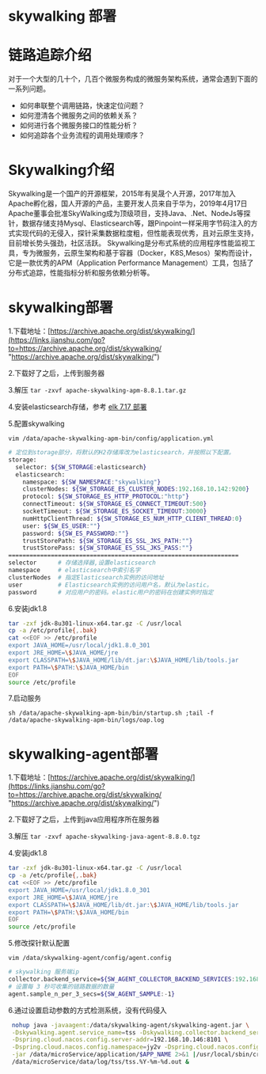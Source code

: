 # skywalking 部署

# 链路追踪介绍

对于一个大型的几十个，几百个微服务构成的微服务架构系统，通常会遇到下面的一系列问题。

- 如何串联整个调用链路，快速定位问题？
- 如何澄清各个微服务之间的依赖关系？
- 如何进行各个微服务接口的性能分析？
- 如何追踪各个业务流程的调用处理顺序？

# Skywalking介绍

Skywalking是一个国产的开源框架，2015年有吴晟个人开源，2017年加入Apache孵化器，国人开源的产品，主要开发人员来自于华为，2019年4月17日Apache董事会批准SkyWalking成为顶级项目，支持Java、.Net、NodeJs等探针，数据存储支持Mysql、Elasticsearch等，跟Pinpoint一样采用字节码注入的方式实现代码的无侵入，探针采集数据粒度粗，但性能表现优秀，且对云原生支持，目前增长势头强劲，社区活跃。
Skywalking是分布式系统的应用程序性能监视工具，专为微服务，云原生架构和基于容器（Docker，K8S,Mesos）架构而设计，它是一款优秀的APM（Application Performance Management）工具，包括了分布式追踪，性能指标分析和服务依赖分析等。

# skywalking部署

1.下载地址：[https://archive.apache.org/dist/skywalking/](https://links.jianshu.com/go?to=https://archive.apache.org/dist/skywalking/ "https://archive.apache.org/dist/skywalking/")

2.下载好了之后，上传到服务器

3.解压 `tar -zxvf apache-skywalking-apm-8.8.1.tar.gz`

4.安装elasticsearch存储，参考 [elk 7.17 部署](../ELK/elk%207.17%20部署.md)

5.配置skywalking

`vim /data/apache-skywalking-apm-bin/config/application.yml ​`

```bash
# 定位到storage部分，将默认的H2存储库改为elasticsearch，并按照以下配置。
storage:
  selector: ${SW_STORAGE:elasticsearch}
  elasticsearch:
    namespace: ${SW_NAMESPACE:"skywalking"}
    clusterNodes: ${SW_STORAGE_ES_CLUSTER_NODES:192.168.10.142:9200}
    protocol: ${SW_STORAGE_ES_HTTP_PROTOCOL:"http"}
    connectTimeout: ${SW_STORAGE_ES_CONNECT_TIMEOUT:500}
    socketTimeout: ${SW_STORAGE_ES_SOCKET_TIMEOUT:30000}
    numHttpClientThread: ${SW_STORAGE_ES_NUM_HTTP_CLIENT_THREAD:0}
    user: ${SW_ES_USER:""}
    password: ${SW_ES_PASSWORD:""}
    trustStorePath: ${SW_STORAGE_ES_SSL_JKS_PATH:""}
    trustStorePass: ${SW_STORAGE_ES_SSL_JKS_PASS:""}
=================================================================
selector      # 存储选择器,设置elasticsearch
namespace     # elasticsearch中索引名字
clusterNodes  # 指定Elasticsearch实例的访问地址
user          # Elasticsearch实例的访问用户名，默认为elastic。
password      # 对应用户的密码。elastic用户的密码在创建实例时指定
```

6.安装jdk1.8

```bash
tar -zxf jdk-8u301-linux-x64.tar.gz -C /usr/local
cp -a /etc/profile{,.bak}
cat <<EOF >> /etc/profile 
export JAVA_HOME=/usr/local/jdk1.8.0_301
export JRE_HOME=\$JAVA_HOME/jre
export CLASSPATH=\$JAVA_HOME/lib/dt.jar:\$JAVA_HOME/lib/tools.jar
export PATH=\$PATH:\$JAVA_HOME/bin
EOF
source /etc/profile
```

7.启动服务

`sh /data/apache-skywalking-apm-bin/bin/startup.sh ;tail -f /data/apache-skywalking-apm-bin/logs/oap.log`

# skywalking-agent部署

1.下载地址：[https://archive.apache.org/dist/skywalking/](https://links.jianshu.com/go?to=https://archive.apache.org/dist/skywalking/ "https://archive.apache.org/dist/skywalking/")

2.下载好了之后，上传到java应用程序所在服务器

3.解压 `tar -zxvf apache-skywalking-java-agent-8.8.0.tgz`

4.安装jdk1.8

```bash
tar -zxf jdk-8u301-linux-x64.tar.gz -C /usr/local
cp -a /etc/profile{,.bak}
cat <<EOF >> /etc/profile 
export JAVA_HOME=/usr/local/jdk1.8.0_301
export JRE_HOME=\$JAVA_HOME/jre
export CLASSPATH=\$JAVA_HOME/lib/dt.jar:\$JAVA_HOME/lib/tools.jar
export PATH=\$PATH:\$JAVA_HOME/bin
EOF
source /etc/profile
```

5.修改探针默认配置&#x20;

`vim /data/skywalking-agent/config/agent.config`

```bash
# skywalking 服务端ip
collector.backend_service=${SW_AGENT_COLLECTOR_BACKEND_SERVICES:192.168.10.142:11800}
# 设置每 3 秒可收集的链路数据的数量
agent.sample_n_per_3_secs=${SW_AGENT_SAMPLE:-1}
```

6.通过设置启动参数的方式检测系统，没有代码侵入

```bash
 nohup java -javaagent:/data/skywalking-agent/skywalking-agent.jar \
 -Dskywalking.agent.service_name=tss -Dskywalking.collector.backend_service=192.168.10.142:11800 \
 -Dspring.cloud.nacos.config.server-addr=192.168.10.146:8101 \
 -Dspring.cloud.nacos.config.namespace=jy2v -Dspring.cloud.nacos.config.enabled=true \
 -jar /data/microService/application/$APP_NAME 2>&1 |/usr/local/sbin/cronolog \
 /data/microService/data/log/tss/tss.%Y-%m-%d.out &
```
